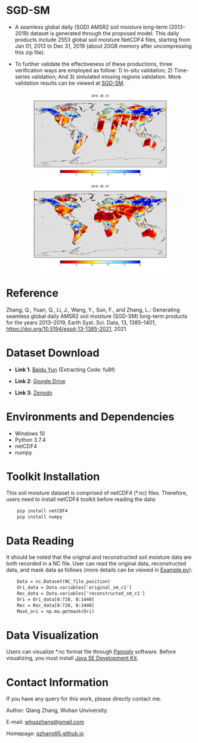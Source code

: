 # SGD-SM
* A seamless global daily (SGD) AMSR2 soil moisture long-term (2013-2019) dataset is generated through the proposed model. This daily products include 2553 global soil moisture NetCDF4 files, starting from Jan 01, 2013 to Dec 31, 2019 (about 20GB memory after uncompressing this zip file).

* To further validate the effectiveness of these productions, three verification ways are employed as follow: 1) In-situ validation; 2) Time-series validation; And 3) simulated missing regions validation. More validation results can be viewed at [SGD-SM](https://qzhang95.github.io/Projects/Global-Daily-Seamless-AMSR2/).

<div align=center><img src="./figures/ori.gif" align=center width="360px"/><img src="./figures/rec.gif" align=center width="360px"/></div>

# Reference
Zhang, Q., Yuan, Q., Li, J., Wang, Y., Sun, F., and Zhang, L.: Generating seamless global daily AMSR2 soil moisture (SGD-SM) long-term products for the years 2013–2019, Earth Syst. Sci. Data, 13, 1385–1401, https://doi.org/10.5194/essd-13-1385-2021, 2021.

# Dataset Download

* **Link 1**: [Baidu Yun](https://pan.baidu.com/s/1SGdKmfgUgUBmcWse-cDsWg) (Extracting Code: fu8f)

* **Link 2**: [Google Drive](https://drive.google.com/file/d/1pGoX12Va3k6o9ybIMBjpDDHLbcUShM1P/view?usp=sharing)

* **Link 3**: [Zenodo](http://doi.org/10.5281/zenodo.4417458)


# Environments and Dependencies
* Windows 10
* Python 3.7.4
* netCDF4
* numpy


# Toolkit Installation
This soil moisture dataset is comprised of netCDF4 (\*.nc) files. Therefore, users need to install netCDF4 toolkit before reading the data:
```
    pip install netCDF4
    pip install numpy
```

# Data Reading
It should be noted that the original and reconstructed soil moisture data are both recorded in a NC file. 
User can read the original data, reconstructed data, and mask data as follows (more details can be viewed in [Example.py](Example.py)):
```
    Data = nc.Dataset(NC_file_position)
    Ori_data = Data.variables['original_sm_c1']
    Rec_data = Data.variables['reconstructed_sm_c1']
    Ori = Ori_data[0:720, 0:1440]
    Rec = Rec_data[0:720, 0:1440]
    Mask_ori = np.ma.getmask(Ori)
```



# Data Visualization
Users can visualize \*.nc format file through [Panoply](https://www.giss.nasa.gov/tools/panoply/download/) software. Before visualizing, you must install [Java SE Development Kit](https://www.oracle.com/java/technologies/javase/javase-jdk8-downloads.html).


# Contact Information
If you have any query for this work, please directly contact me.

Author: Qiang Zhang, Wuhan Unviversity.

E-mail: whuqzhang@gmail.com

Homepage: [qzhang95.github.io](https://qzhang95.github.io/)

